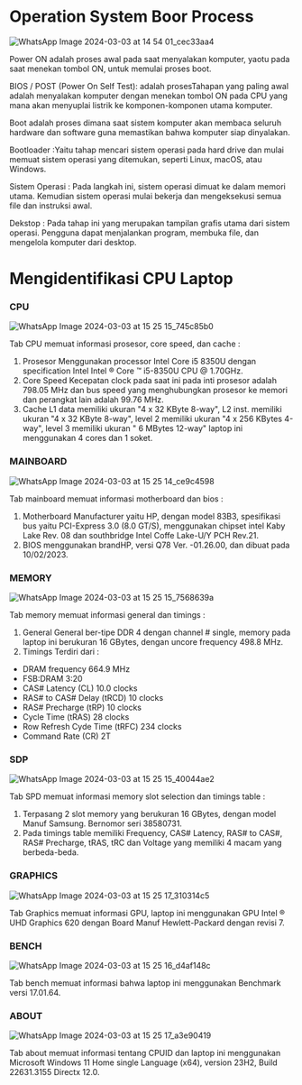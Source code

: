 # Operation System Boor Process
![WhatsApp Image 2024-03-03 at 14 54 01_cec33aa4](https://github.com/Meiradina/SysOP24-3123521023/assets/160557713/fb0995f4-fcb0-430e-8539-06432a524765)

Power ON adalah proses awal pada saat menyalakan komputer, yaotu pada saat menekan tombol ON, untuk memulai proses boot. 

BIOS / POST (Power On Self Test): adalah prosesTahapan yang paling awal adalah menyalakan komputer dengan menekan tombol ON pada CPU yang mana akan menyuplai listrik ke komponen-komponen utama komputer.

Boot adalah proses dimana saat sistem komputer akan membaca seluruh hardware dan software guna memastikan bahwa komputer siap dinyalakan.

Bootloader :Yaitu tahap mencari sistem operasi pada hard drive dan mulai memuat sistem operasi yang ditemukan, seperti Linux, macOS, atau Windows.

Sistem Operasi : Pada langkah ini, sistem operasi dimuat ke dalam memori utama. Kemudian sistem operasi mulai bekerja dan mengeksekusi semua file dan instruksi awal.

Dekstop : Pada tahap ini yang merupakan tampilan grafis utama dari sistem operasi. Pengguna dapat menjalankan program, membuka file, dan mengelola komputer dari desktop.

# Mengidentifikasi CPU Laptop  


### CPU
![WhatsApp Image 2024-03-03 at 15 25 15_745c85b0](https://github.com/Meiradina/SysOP24-3123521023/assets/160557713/3971c122-8e9d-421d-b41b-1b0ce607739e) 

Tab CPU memuat informasi prosesor, core speed, dan cache :
1. Prosesor 
Menggunakan processor Intel Core i5 8350U dengan specification Intel Intel ® Core ™ i5-8350U CPU @ 1.70GHz.
2. Core Speed 
Kecepatan clock pada saat ini pada inti prosesor adalah 798.05 MHz dan bus speed yang menghubungkan prosesor ke memori dan perangkat lain adalah 99.76 MHz.
3. Cache
L1 data memiliki ukuran "4 x 32 KByte 8-way", L2 inst. memiliki ukuran "4 x 32 KByte 8-way", level 2 memiliki ukuran "4 x 256 KBytes 4-way", level 3 memiliki ukuran " 6 MBytes 12-way" laptop ini menggunakan 4 cores dan 1 soket.


### MAINBOARD
![WhatsApp Image 2024-03-03 at 15 25 14_ce9c4598](https://github.com/Meiradina/SysOP24-3123521023/assets/160557713/cbb4d421-c7dd-4f9d-8b7d-a63093286163)

Tab mainboard memuat informasi motherboard dan bios : 
1. Motherboard
Manufacturer yaitu HP, dengan model 83B3, spesifikasi bus yaitu PCI-Express 3.0 (8.0 GT/S), menggunakan chipset intel Kaby Lake Rev. 08 dan southbridge Intel Coffe Lake-U/Y PCH Rev.21.
2. BIOS
menggunakan brandHP, versi Q78 Ver. -01.26.00, dan dibuat pada 10/02/2023.


### MEMORY
![WhatsApp Image 2024-03-03 at 15 25 15_7568639a](https://github.com/Meiradina/SysOP24-3123521023/assets/160557713/97fd66b9-e66f-4f34-9cf1-cca9bc63002e)

Tab memory memuat informasi general dan timings :
1.	General
General ber-tipe DDR 4 dengan channel # single, memory pada laptop ini berukuran 16 GBytes, dengan uncore frequency 498.8 MHz. 
2.	Timings
Terdiri dari :
-	DRAM frequency 664.9 MHz
-	FSB:DRAM 3:20
-	CAS# Latency (CL) 10.0 clocks
-	RAS# to CAS# Delay (tRCD) 10 clocks
-	RAS# Precharge (tRP) 10 clocks
-	Cycle Time (tRAS) 28 clocks
-	Row Refresh Cyde Time (tRFC) 234 clocks
-	Command Rate (CR) 2T


### SDP
![WhatsApp Image 2024-03-03 at 15 25 15_40044ae2](https://github.com/Meiradina/SysOP24-3123521023/assets/160557713/b326f2b7-9f58-4684-bb44-b34d623f7b2d)

Tab SPD memuat informasi memory slot selection dan timings table : 
1.	Terpasang 2 slot memory yang berukuran 16 GBytes, dengan model Manuf Samsung. Bernomor seri 38580731.
2.	Pada timings table memiliki Frequency, CAS# Latency, RAS# to CAS#, RAS# Precharge, tRAS, tRC dan Voltage yang memiliki 4 macam yang berbeda-beda.


### GRAPHICS
![WhatsApp Image 2024-03-03 at 15 25 17_310314c5](https://github.com/Meiradina/SysOP24-3123521023/assets/160557713/6062839f-c733-4dd5-98fc-962a06ef99d6)

Tab Graphics memuat informasi GPU, laptop ini menggunakan GPU Intel ® UHD Graphics 620 dengan Board Manuf Hewlett-Packard dengan revisi 7.


### BENCH 
![WhatsApp Image 2024-03-03 at 15 25 16_d4af148c](https://github.com/Meiradina/SysOP24-3123521023/assets/160557713/6e4cde8e-672b-4cee-8e86-ce5b10abe056)

Tab bench memuat informasi bahwa laptop ini menggunakan Benchmark versi 17.01.64.


### ABOUT 
![WhatsApp Image 2024-03-03 at 15 25 17_a3e90419](https://github.com/Meiradina/SysOP24-3123521023/assets/160557713/821d94f8-8b9c-45ec-8b48-fa93b11d2b47)

Tab about memuat informasi tentang CPUID dan laptop ini menggunakan Microsoft Windows 11 Home single Language (x64), version 23H2, Build 22631.3155 Directx 12.0.
